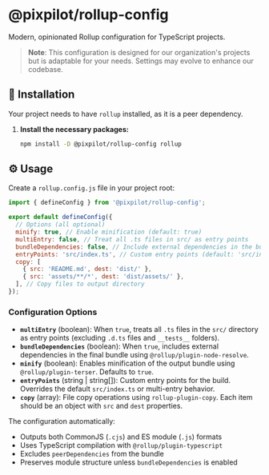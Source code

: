 # @pixpilot/rollup-config

Modern, opinionated Rollup configuration for TypeScript projects.

> **Note**: This configuration is designed for our organization's projects but is adaptable for your needs. Settings may evolve to enhance our codebase.

## 🚀 Installation

Your project needs to have `rollup` installed, as it is a peer dependency.

1. **Install the necessary packages:**

   ```bash
   npm install -D @pixpilot/rollup-config rollup
   ```

## ⚙️ Usage

Create a `rollup.config.js` file in your project root:

```javascript
import { defineConfig } from '@pixpilot/rollup-config';

export default defineConfig({
  // Options (all optional)
  minify: true, // Enable minification (default: true)
  multiEntry: false, // Treat all .ts files in src/ as entry points
  bundleDependencies: false, // Include external dependencies in the bundle
  entryPoints: 'src/index.ts', // Custom entry points (default: 'src/index.ts')
  copy: [
    { src: 'README.md', dest: 'dist/' },
    { src: 'assets/**/*', dest: 'dist/assets/' },
  ], // Copy files to output directory
});
```

### Configuration Options

- **`multiEntry`** (boolean): When `true`, treats all `.ts` files in the `src/` directory as entry points (excluding `.d.ts` files and `__tests__` folders).
- **`bundleDependencies`** (boolean): When `true`, includes external dependencies in the final bundle using `@rollup/plugin-node-resolve`.
- **`minify`** (boolean): Enables minification of the output bundle using `@rollup/plugin-terser`. Defaults to `true`.
- **`entryPoints`** (string | string[]): Custom entry points for the build. Overrides the default `src/index.ts` or multi-entry behavior.
- **`copy`** (array): File copy operations using `rollup-plugin-copy`. Each item should be an object with `src` and `dest` properties.

The configuration automatically:

- Outputs both CommonJS (`.cjs`) and ES module (`.js`) formats
- Uses TypeScript compilation with `@rollup/plugin-typescript`
- Excludes `peerDependencies` from the bundle
- Preserves module structure unless `bundleDependencies` is enabled
